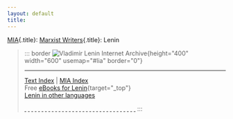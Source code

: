 ```yaml
---
layout: default
title: 
---
```

[MIA](../../index.htm){.title}: [Marxist Writers](../index.htm){.title}:
Lenin

> ::: border
> ![Vladimir Lenin Internet Archive](index.jpg){height="400" width="600"
> usemap="#lia" border="0"}
>
> ------------------------------------------------------------------------
>
> [Text Index](txtindex.htm) \| [MIA Index](../../index.htm)\
> Free [eBooks for Lenin](../../ebooks/lenin/index.htm){target="_top"}\
> [Lenin in other languages](../../xlang/lenin.htm)
>
> [ ](art/gorilla.jpg) [ ](audio/power-of-soviets.mp3)
> [ ](bio/pics/family.jpg) [ ](blank.gif) [ ](docbook-1.png)
> [ ](photo/1895-1917/1916-00_small.jpg) [ ](photo/death/top.jpg)
> [ ](photo/family/top.jpg) [ ](photo/signatures/photo.jpg)
> [ ](ussrflag_orig.jpg) [ ](works/1893/market/notes)
> [ ](works/1901/dec/foo) [ ](works/1905/tactics/pics/index.jpg)
> [ ](works/1908/mec/04.htm) [ ](works/1908/mec/06.htm)
> [ ](works/1908/mec/index.jpg) [ ](works/1908/remarks/2diag.jpg)
> [ ](works/1908/remarks/scans/p501.jpg)
> [ ](works/1908/remarks/scans/p502-503.jpg)
> [ ](works/1908/remarks/scans/p504-505.jpg)
> [ ](works/1917/may/04-28/index-th.jpg)
> [ ](works/1917/may/04-28/index.jpg)
> [ ](works/1917/staterev/pics/intro.gif)
> [ ](works/1917/staterev/pics/manuscpt.gif)
> [ ](works/1917/staterev/pics/preface.gif)
> [ ](works/date/andy_lenindate.gif)
> [ ](works/date/lenindate_20020824.png)
> [ ](works/scans/v37%20p553-580.doc)
> [ ](works/scans/v37%20p581-603.doc)
> [ ](works/scans/v37%20p603-626.doc)
> [ ](works/subject/subject-side.jpg)
> [ ](works/subject/volume24/marg-rd.jpg) [ ](works/sw/lsw.jpg)
> :::
